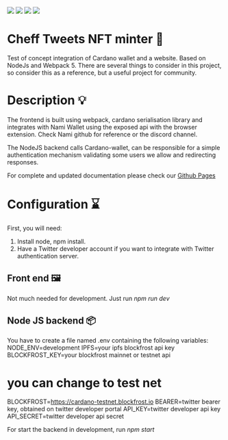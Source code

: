 ![](https://img.shields.io/badge/Angular-11-informational?style=flat&logo=Angular&logoColor=white&color=fc3903)
![](https://img.shields.io/badge/Bootstrap-5-informational?style=flat&color=03cafc)
![](https://img.shields.io/badge/NodeJS-14-informational?style=flat&color=03fc1c)
![](https://img.shields.io/badge/CardanoWallet-v20210611-informational?style=flat&color=fc03f4)

# Cheff Tweets NFT minter 🌽
Test of concept integration of Cardano wallet and a website. Based on NodeJs and Webpack 5. There are several things to consider in this project, so consider this as a reference, but a useful project for community. 

# Description 💡
The frontend is built using webpack, cardano serialisation library and integrates with Nami Wallet using the exposed api with the browser extension. Check Nami github for reference or the discord channel.

The NodeJS backend calls Cardano-wallet, can be responsible for a simple authentication mechanism validating some users we allow and redirecting responses.

For complete and updated documentation please check our [Github Pages](https://cheffnft.github.io/cardano-vegstore/)

# Configuration ⌛️
First, you will need:

1. Install node, npm install.
3. Have a Twitter developer account if you want to integrate with Twitter authentication server.

## Front end 🖼

Not much needed for development. Just run _npm run dev_

## Node JS backend 📦
You have to create a file named .env containing the following variables:
NODE_ENV=development
IPFS=your ipfs blockfrost api key
BLOCKFROST_KEY=your blockfrost mainnet or testnet api
# you can change to test net
BLOCKFROST=https://cardano-testnet.blockfrost.io 
BEARER=twitter bearer key, obtained on twitter developer portal
API_KEY=twitter developer api key
API_SECRET=twitter developer api secret

For start the backend in development, run _npm start_

